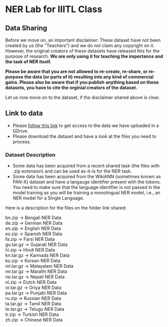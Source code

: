 # NER Lab for IIITL Class

## Data Sharing

Before we move on, an important disclaimer:
These dataset have not been created by us (the "Teachers") and we do not claim any copyright on it. However, the original creators of these datasets have released this for the purpose of research. **We are only using it for teaching the importance and the task of NER itself.**<br/>

**Please be aware that you are not allowed to re-create, re-share, or re-purpose the data (or parts of it) resulting into any kind of commercial gains. Please also be aware that if you publish anything based on these datasets, you have to cite the orginial creators of the dataset.** <br/>

Let us now move on to the dataset, if the disclaimer shared above is clear.
## Link to data

* Please [follow this link](https://drive.google.com/drive/folders/19QbfqC-E-LFcAfnRe_DtP_co9m91p_mC?usp=sharing) to get access to the data we have uploaded in a GDrive. 
* Please download the dataset and have a look at the files you need to process.

### Dataset Description

* Some data has been acquired from a recent shared task (the files with .zip extension) and can be used as-it-is for the NER task.
* Some data has been acquired from the WikiANN (sometimes known as PAN-X) dataset and have a langauge identifier present with the tokens. You need to make sure that the language identifier is not passed in the model training as you will be training a monolingual NER model, i.e., an NER model for a Single Language.

Here is a description for the files on the folder link shared:

bn.zip -> Bengali NER Data<br/>
de.zip -> German NER Data<br/>
en.zip -> English NER Data<br/>
es.zip -> Spanish NER Data<br/>
fa.zip -> Farsi NER Data<br/>
gu.tar.gz -> Gujarati NER Data<br/>
hi.zip -> Hindi NER Data<br/>
kn.tar.gz -> Kannada NER Data<br/>
ko.zip -> Korean NER Data<br/>
ml.tar.gz -> Malayalam NER Data<br/>
mr.tar.gz -> Marathi NER Data<br/>
ne.tar.gz -> Nepali NER Data<br/>
nl.zip -> Dutch NER Data<br/>
or.tar.gz -> Oriya NER Data<br/>
pa.tar.gz -> Punjabi NER Data<br/>
ru.zip -> Russian NER Data<br/>
ta.tar.gz -> Tamil NER Data<br/>
te.tar.gz -> Telugu NER Data<br/>
tr.zip -> Turkish NER Data<br/>
zh.zip -> Chinese NER Data<br/>
